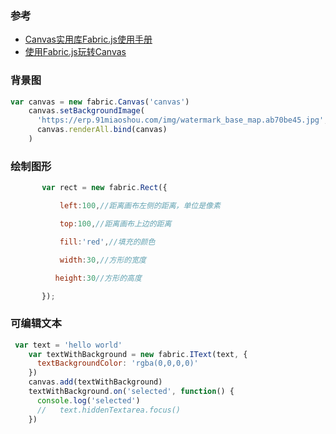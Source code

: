 ### 参考

-  [Canvas实用库Fabric.js使用手册](https://segmentfault.com/a/1190000017749198)
-  [使用Fabric.js玩转Canvas](https://blog.csdn.net/a526878729/article/details/87178066)



### 背景图

```js
var canvas = new fabric.Canvas('canvas')
    canvas.setBackgroundImage(
      'https://erp.91miaoshou.com/img/watermark_base_map.ab70be45.jpg',
      canvas.renderAll.bind(canvas)
    )
```

### 绘制图形

```js
       var rect = new fabric.Rect({

           left:100,//距离画布左侧的距离，单位是像素

           top:100,//距离画布上边的距离

           fill:'red',//填充的颜色

           width:30,//方形的宽度

          height:30//方形的高度

       });
```

### 可编辑文本

```js
 var text = 'hello world'
    var textWithBackground = new fabric.IText(text, {
      textBackgroundColor: 'rgba(0,0,0,0)'
    })
    canvas.add(textWithBackground)
    textWithBackground.on('selected', function() {
      console.log('selected')
      //   text.hiddenTextarea.focus()
    })
```

